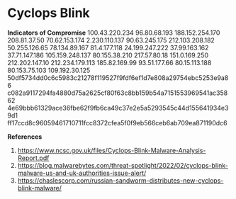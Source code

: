 # Cyclops Blink
**Indicators of Compromise**
100.43.220.234
96.80.68.193
188.152.254.170
208.81.37.50
70.62.153.174
2.230.110.137
90.63.245.175
212.103.208.182
50.255.126.65
78.134.89.167
81.4.177.118
24.199.247.222
37.99.163.162
37.71.147.186
105.159.248.137
80.155.38.210
217.57.80.18
151.0.169.250
212.202.147.10
212.234.179.113
185.82.169.99
93.51.177.66
80.15.113.188
80.153.75.103
109.192.30.125
50df5734dd0c6c5983c21278f119527f9fdf6ef1d7e808a29754ebc5253e9a86
c082a9117294fa4880d75a2625cf80f63c8bb159b54a7151553969541ac35862
4e69bbb61329ace36fbe62f9fb6ca49c37e2e5a5293545c44d155641934e39d1
ff17ccd8c96059461710711fcc8372cfea5f0f9eb566ceb6ab709ea871190dc6

**References** 
1) https://www.ncsc.gov.uk/files/Cyclops-Blink-Malware-Analysis-Report.pdf
2) https://blog.malwarebytes.com/threat-spotlight/2022/02/cyclops-blink-malware-us-and-uk-authorities-issue-alert/
3) https://chaslescorp.com/russian-sandworm-distributes-new-cyclops-blink-malware/



